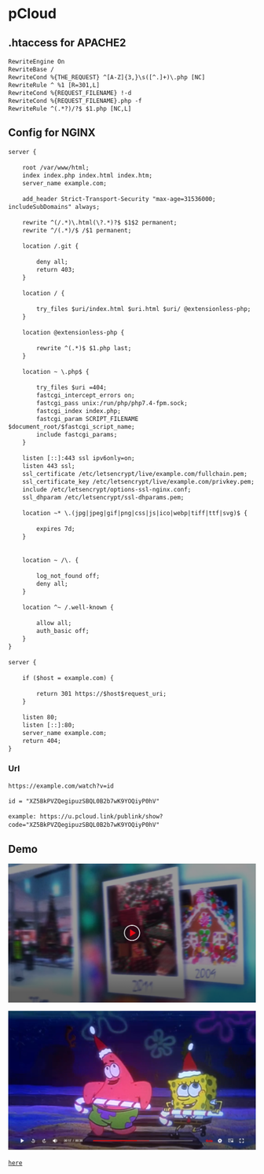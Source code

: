 # pCloud

## .htaccess for APACHE2

```
RewriteEngine On
RewriteBase /
RewriteCond %{THE_REQUEST} ^[A-Z]{3,}\s([^.]+)\.php [NC]
RewriteRule ^ %1 [R=301,L]
RewriteCond %{REQUEST_FILENAME} !-d
RewriteCond %{REQUEST_FILENAME}.php -f
RewriteRule ^(.*?)/?$ $1.php [NC,L]
```

## Config for NGINX

```
server {

	root /var/www/html;
	index index.php index.html index.htm;
	server_name example.com;

	add_header Strict-Transport-Security "max-age=31536000; includeSubDomains" always;

	rewrite ^(/.*)\.html(\?.*)?$ $1$2 permanent;
	rewrite ^/(.*)/$ /$1 permanent;

	location /.git {

		deny all;
		return 403;
	}

	location / {

		try_files $uri/index.html $uri.html $uri/ @extensionless-php;
	}

	location @extensionless-php {

		rewrite ^(.*)$ $1.php last;
	}

	location ~ \.php$ {

		try_files $uri =404;
		fastcgi_intercept_errors on;
		fastcgi_pass unix:/run/php/php7.4-fpm.sock;
		fastcgi_index index.php;
		fastcgi_param SCRIPT_FILENAME $document_root/$fastcgi_script_name;
		include fastcgi_params;
	}

	listen [::]:443 ssl ipv6only=on;
	listen 443 ssl;
	ssl_certificate /etc/letsencrypt/live/example.com/fullchain.pem;
	ssl_certificate_key /etc/letsencrypt/live/example.com/privkey.pem;
	include /etc/letsencrypt/options-ssl-nginx.conf;
	ssl_dhparam /etc/letsencrypt/ssl-dhparams.pem;

	location ~* \.(jpg|jpeg|gif|png|css|js|ico|webp|tiff|ttf|svg)$ {

		expires 7d;
	}


	location ~ /\. {

		log_not_found off;
		deny all;
	}

	location ^~ /.well-known {

		allow all;
		auth_basic off;
	}
}

server {

	if ($host = example.com) {

		return 301 https://$host$request_uri;
	}

	listen 80;
	listen [::]:80;
	server_name example.com;
	return 404;
}
```

### Url

`https://example.com/watch?v=id`

`id = "XZ5BkPVZQegipuzSBQL0B2b7wK9YOQiyP0hV"`

`example: https://u.pcloud.link/publink/show?code="XZ5BkPVZQegipuzSBQL0B2b7wK9YOQiyP0hV"`

## Demo

[![](<https://raw.githubusercontent.com/mep03/pCloud/main/demo/Screenshot%20(1).png>)](<demo/Screenshot%20(1).png>)

[![](<https://raw.githubusercontent.com/mep03/pCloud/main/demo/Screenshot%20(2).png>)](<demo/Screenshot%20(2).png>)

[`here`](https://bit.ly/3ZmsDtn "`here`")
